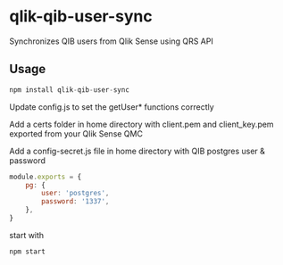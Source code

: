 # qlik-qib-user-sync

Synchronizes QIB users from Qlik Sense using QRS API

## Usage

```js
npm install qlik-qib-user-sync
```

Update config.js to set the getUser* functions correctly

Add a certs folder in home directory with client.pem and client_key.pem exported from your Qlik Sense QMC

Add a config-secret.js file in home directory with QIB postgres user & password

```js
module.exports = {
    pg: {
        user: 'postgres',
        password: '1337',
    },
}
```

start with

```js
npm start
```
